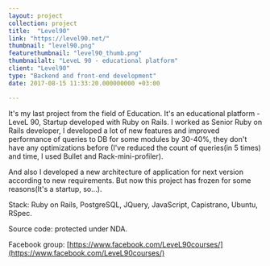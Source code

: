```yaml
---
layout: project
collection: project
title:  "Level90"
link: "https://level90.net/"
thumbnail: "level90.png"
featurethumbnail: "level90_thumb.png"
thumbnailalt: "LeveL 90 - educational platform"
client: "Level90"
type: "Backend and front-end development"
date: 2017-08-15 11:33:20.000000000 +03:00

---
```

It's my last project from the field of Education. It's an educational platform - LeveL 90, Startup developed with Ruby on Rails. 
I worked as Senior Ruby on Rails developer, I developed a lot of new features and improved performance of queries to DB for some modules by 30-40%, 
they don't have any optimizations before (I've reduced the count of queries(in 5 times) and time, I used Bullet and Rack-mini-profiler). 

And also I developed a new architecture of application for next version according to new requirements. 
But now this project has frozen for some reasons(It's a startup, so...).

Stack: Ruby on Rails, PostgreSQL, JQuery, JavaScript, Capistrano, Ubuntu, RSpec.

Source code: protected under NDA.

Facebook group: [https://www.facebook.com/LeveL90courses/](https://www.facebook.com/LeveL90courses/)
